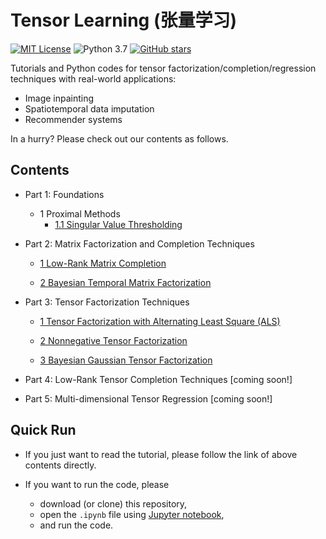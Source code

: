 # Tensor Learning (张量学习)

[![MIT License](https://img.shields.io/badge/license-MIT-green.svg)](https://opensource.org/licenses/MIT)
![Python 3.7](https://img.shields.io/badge/Python-3.7-blue.svg)
[![GitHub stars](https://img.shields.io/github/stars/xinychen/tensor-learning.svg?logo=github&label=Stars&logoColor=white)](https://github.com/xinychen/tensor-learning)


Tutorials and Python codes for tensor factorization/completion/regression techniques with real-world applications:

- Image inpainting
- Spatiotemporal data imputation
- Recommender systems

In a hurry? Please check out our contents as follows.

Contents
---

- Part 1: Foundations
  - 1  Proximal Methods
    - [1.1 Singular Value Thresholding](https://nbviewer.jupyter.org/github/xinychen/tensor-learning/blob/master/content/svt.ipynb)

- Part 2: Matrix Factorization and Completion Techniques
  - [1  Low-Rank Matrix Completion](https://nbviewer.jupyter.org/github/xinychen/tensor-learning/blob/master/content/LRMC.ipynb)

  - [2  Bayesian Temporal Matrix Factorization](https://nbviewer.jupyter.org/github/xinychen/tensor-learning/blob/master/content/BTMF.ipynb)

- Part 3: Tensor Factorization Techniques
  - [1  Tensor Factorization with Alternating Least Square (ALS)](https://nbviewer.jupyter.org/github/xinychen/tensor-learning/blob/master/part-03/chapter-01.ipynb)

  - [2  Nonnegative Tensor Factorization](https://nbviewer.jupyter.org/github/xinychen/tensor-learning/blob/master/part-03/chapter-02.ipynb)

  - [3  Bayesian Gaussian Tensor Factorization](https://nbviewer.jupyter.org/github/xinychen/tensor-learning/blob/master/part-03/chapter-03.ipynb)

- Part 4: Low-Rank Tensor Completion Techniques [coming soon!]

- Part 5: Multi-dimensional Tensor Regression [coming soon!]

Quick Run
---

- If you just want to read the tutorial, please follow the link of above contents directly.

- If you want to run the code, please

  - download (or clone) this repository,
  - open the `.ipynb` file using [Jupyter notebook](https://jupyter.org/install.html),
  - and run the code.
